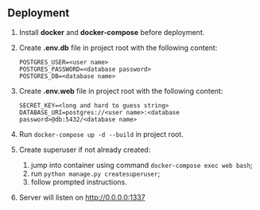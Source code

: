 ## Deployment
1. Install **docker** and **docker-compose** before deployment.

2. Create **.env.db** file in project root with the following content:

    ```
    POSTGRES_USER=<user name>
    POSTGRES_PASSWORD=<database password>
    POSTGRES_DB=<database name>
    ```

3. Create **.env.web** file in project root with the following content:

    ```
    SECRET_KEY=<long and hard to guess string>
    DATABASE_URI=postgres://<user name>:<database password>@db:5432/<database name>
    ```

4. Run `docker-compose up -d --build` in project root.

5. Create superuser if not already created:
    
    1. jump into container using command `docker-compose exec web bash`;
    2. run `python manage.py createsuperuser`;
    3. follow prompted instructions.

6. Server will listen on http://0.0.0.0:1337
